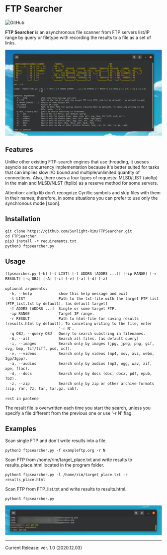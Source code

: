 FTP Searcher
=========
![GitHub](https://img.shields.io/github/license/Sunlight-Rim/FTPSearcher?color=green)

**FTP Searcher** is an asynchronous file scanner from FTP servers list/IP range by query or filetype with recording the results to a file as a set of links.

![Terminal record](terminal.png)

Features
--------
Unlike other existing FTP-search engines that use threading, it useses asyncio as concurrency implementation because it's better suited for tasks that can implies slow I/O bound and multiple/unlimited quantity of connections. Also, there uses a four types of requests: MLSD/LIST (aioftp) in the main and MLSD/NLST (ftplib) as a reserve method for some servers.

Attention: aioftp lib don't recognize Cyrillic symbols and skip files with them in their names; therefore, in some situations you can prefer to use only the synchronous mode [soon].

Installation
--------

```
git clone https://github.com/Sunlight-Rim/FTPSearcher.git
cd FTPSearcher
pip3 install -r requirements.txt
python3 ftpsearcher.py
```

Usage
--------

```
ftpsearcher.py [-h] [-l LIST] [-f ADDRS [ADDRS ...]] [-ip RANGE] [-r RESULT] [-q OBJ] [-A] [-i] [-v] [-a] [-d] [-z]

optional arguments:
  -h, --help            show this help message and exit
  -l LIST               Path to the txt-file with the target FTP list (FTP_list.txt by default). [as default target]
  -f ADDRS [ADDRS ...]  Single or some target FTP.
  -ip RANGE             Target IP range.
  -r RESULT             Path to html-file for saving results (results.html by default). To canceling writing to the file, enter
                        '-r N'.
  -q OBJ, --query OBJ   Query to search substring in filenames.
  -A, --all             Search all files. [as default query]
  -i, --images          Search only by images (jpg, jpeg, png, gif, svg, bmp, tif/tiff, psd, xcf).
  -v, --videos          Search only by videos (mp4, mov, avi, webm, 3gp/3gpp).
  -a, --audios          Search only by audios (mp3, ogg, wav, aif, ape, flac).
  -d, --docs            Search only by docs (doc, docx, pdf, epub, fb2).
  -z, --zip             Search only by zip or other archive formats (zip, rar, 7z, tar, tar.gz, cab).

rest in pantene
```

The result file is overwritten each time you start the search, unless you specify a file different from the previous one or use '-r N' flag.

Examples
--------
Scan single FTP and don't write results into a file.
```
python3 ftpsearcher.py -f exampleftp.org -r N
```

Scan FTP from /home/rim/target_place.txt and write results to results_place.html located in the program folder.
```
python3 ftpsearcher.py -l /home/rim/target_place.txt -r results_place.html
```

Scan FTP from FTP_list.txt and write results to results.html.
```
python3 ftpsearcher.py
```

![speed](seconds.png)

--------

Current Release: ver. 1.0 (2020.12.03)

